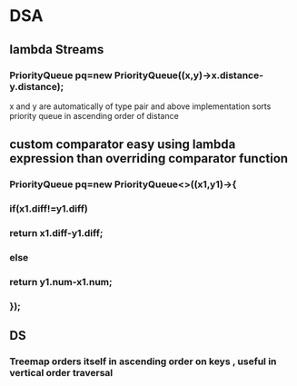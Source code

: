 # DSA
## lambda Streams
### PriorityQueue<pair> pq=new PriorityQueue<pair>((x,y)->x.distance-y.distance);
x and y are automatically of type pair and above implementation sorts priority queue in ascending order of distance 
## custom comparator easy using lambda expression than overriding comparator function
###  PriorityQueue<pair> pq=new PriorityQueue<>((x1,y1)->{
###            if(x1.diff!=y1.diff)
###           return x1.diff-y1.diff;
###           else
###           return y1.num-x1.num;
###            });
## DS
### Treemap orders itself in ascending order on keys , useful in vertical order traversal
